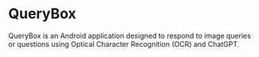 # QueryBox
QueryBox is an Android application designed to respond to image queries or questions using Optical Character Recognition (OCR) and ChatGPT.
